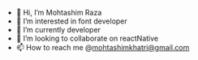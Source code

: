 - 👋 Hi, I’m Mohtashim Raza
- 👀 I’m interested in font developer
- 🌱 I’m currently developer
- 💞️ I’m looking to collaborate on reactNative
- 📫 How to reach me @mohtashimkhatri@gmail.com

<!---
mohtashimkhatri/mohtashimkhatri is a ✨ special ✨ repository because its `README.md` (this file) appears on your GitHub profile.
You can click the Preview link to take a look at your changes.
--->
